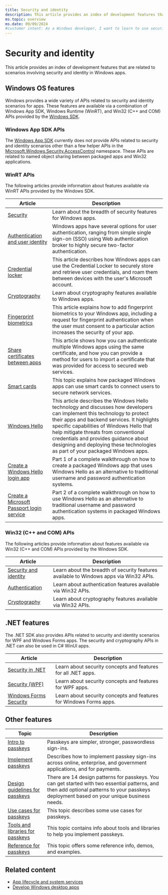 ```yaml
---
title: Security and identity
description: This article provides an index of development features that are related to security and identity scenarios in Windows apps.
ms.topic: overview
ms.date: 09/09/2024
#customer intent: As a Windows developer, I want to learn to use security and identity features available to Windows apps so that I can build more secure apps.
---
```


# Security and identity

This article provides an index of development features that are related to scenarios involving security and identity in Windows apps.

## Windows OS features

Windows provides a wide variety of APIs related to security and identity scenarios for apps. These features are available via a combination of Windows App SDK, Windows Runtime (WinRT), and Win32 (C++ and COM) APIs provided by the [Windows SDK](https://developer.microsoft.com/windows/downloads/windows-sdk).

### Windows App SDK APIs

The [Windows App SDK](../../windows-app-sdk/index.md) currently does not provide APIs related to security and identity scenarios other than a few helper APIs in the [Microsoft.Windows.Security.AccessControl](/windows/windows-app-sdk/api/winrt/microsoft.windows.security.accesscontrol) namespace. These APIs are related to named object sharing between packaged apps and Win32 applications.

### WinRT APIs

The following articles provide information about features available via WinRT APIs provided by the Windows SDK.

| Article | Description |
|---------|-------------|
| [Security](/windows/uwp/security) | Learn about the breadth of security features for Windows apps.  |
| [Authentication and user identity](/windows/uwp/security/authentication-and-user-identity) | Windows apps have several options for user authentication, ranging from simple single sign-on (SSO) using Web authentication broker to highly secure two-factor authentication. |
| [Credential locker](credential-locker.md) | This article describes how Windows apps can use the Credential Locker to securely store and retrieve user credentials, and roam them between devices with the user's Microsoft account. |
| [Cryptography](/windows/uwp/security/cryptography) | Learn about cryptography features available to Windows apps. |
| [Fingerprint biometrics](fingerprint-biometrics.md) | This article explains how to add fingerprint biometrics to your Windows app, including a request for fingerprint authentication when the user must consent to a particular action increases the security of your app. |
| [Share certificates between apps](share-certificates-between-apps.md) | This article shows how you can authenticate multiple Windows apps using the same certificate, and how you can provide a method for users to import a certificate that was provided for access to secured web services. |
| [Smart cards](smart-cards.md) | This topic explains how packaged Windows apps can use smart cards to connect users to secure network services. |
| [Windows Hello](windows-hello.md) | This article describes the Windows Hello technology and discusses how developers can implement this technology to protect their apps and backend services. It highlights specific capabilities of Windows Hello that help mitigate threats from conventional credentials and provides guidance about designing and deploying these technologies as part of your packaged Windows apps. |
| [Create a Windows Hello login app](windows-hello-login.md) | Part 1 of a complete walkthrough on how to create a packaged Windows app that uses Windows Hello as an alternative to traditional username and password authentication systems. |
| [Create a Microsoft Passport login service](windows-hello-auth-service.md) | Part 2 of a complete walkthrough on how to use Windows Hello as an alternative to traditional username and password authentication systems in packaged Windows apps. |

### Win32 (C++ and COM) APIs

The following articles provide information about features available via Win32 (C++ and COM) APIs provided by the Windows SDK.

| Article | Description |
|---------|-------------|
| [Security and identity](/windows/win32/security) | Learn about the breadth of security features available to Windows apps via Win32 APIs. |
| [Authentication](/windows/win32/secauthn/authentication-portal) | Learn about authentication features available via Win32 APIs. |
| [Cryptography](/windows/win32/seccng/cng-portal) | Learn about cryptography features available via Win32 APIs. |

## .NET features

The .NET SDK also provides APIs related to security and identity scenarios for WPF and Windows Forms apps. The security and cryptography APIs in .NET can also be used in C# WinUI apps.

| Article | Description |
|---------|-------------|
| [Security in .NET](/dotnet/standard/security/)  | Learn about security concepts and features for all .NET apps.  |
| [Security (WPF)](/dotnet/desktop/wpf/security-wpf) | Learn about security concepts and features for WPF apps. |
| [Windows Forms Security](/dotnet/desktop/winforms/windows-forms-security) | Learn about security concepts and features for Windows Forms apps. |

## Other features

| Topic | Description |
|---------|-------------|
| [Intro to passkeys](./intro.md) | Passkeys are simpler, stronger, passwordless sign-ins. |
| [Implement passkeys](./implement.md) | Describes how to implement passkey sign-ins across online, enterprise, and government applications, and for payments. |
| [Design guidelines for passkeys](./design.md) | There are 14 design patterns for passkeys. You can get started with two essential patterns, and then add optional patterns to your passkeys deployment based on your unique business needs. |
| [Use cases for passkeys](./use-cases.md) | This topic describes some use cases for passkeys. |
| [Tools and libraries for passkeys](./tools-libraries.md) | This topic contains info about tools and libraries to help you implement passkeys. |
| [Reference for passkeys](./reference.md) | This topic offers some reference info, demos, and examples. |

## Related content

- [App lifecycle and system services](../app-lifecycle-and-system-services.md)
- [Develop Windows desktop apps](../index.md)
